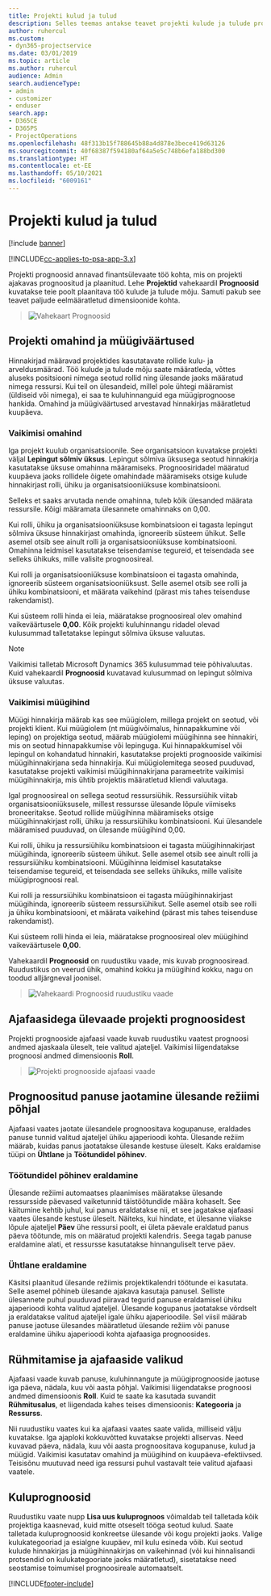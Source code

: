 ```yaml
---
title: Projekti kulud ja tulud
description: Selles teemas antakse teavet projekti kulude ja tulude prognoosimise kohta.
author: ruhercul
ms.custom:
- dyn365-projectservice
ms.date: 03/01/2019
ms.topic: article
ms.author: ruhercul
audience: Admin
search.audienceType:
- admin
- customizer
- enduser
search.app:
- D365CE
- D365PS
- ProjectOperations
ms.openlocfilehash: 48f313b15f788645b88a4d878e3bece419d63126
ms.sourcegitcommit: 40f68387f594180af64a5e5c748b6efa188bd300
ms.translationtype: HT
ms.contentlocale: et-EE
ms.lasthandoff: 05/10/2021
ms.locfileid: "6009161"
---
```

# <a name="project-costs-and-revenue"></a>Projekti kulud ja tulud

[!include [banner](../includes/psa-now-project-operations.md)]

[!INCLUDE[cc-applies-to-psa-app-3.x](../includes/cc-applies-to-psa-app-3x.md)]

Projekti prognoosid annavad finantsülevaate töö kohta, mis on projekti ajakavas prognoositud ja plaanitud. Lehe **Projektid** vahekaardil **Prognoosid** kuvatakse teie poolt plaanitava töö kulude ja tulude mõju. Samuti pakub see teavet paljude eelmääratletud dimensioonide kohta. 

> ![Vahekaart Prognoosid](media/project-5.png)

## <a name="cost-and-sales-values-of-the-project"></a>Projekti omahind ja müügiväärtused

Hinnakirjad määravad projektides kasutatavate rollide kulu- ja arveldusmäärad. Töö kulude ja tulude mõju saate määratleda, võttes aluseks positsiooni nimega seotud rollid ning ülesande jaoks määratud nimega ressursi. Kui teil on ülesandeid, millel pole ühtegi määramist (üldiseid või nimega), ei saa te kuluhinnanguid ega müügiprognoose hankida. Omahind ja müügiväärtused arvestavad hinnakirjas määratletud kuupäeva.

### <a name="default-cost-price"></a>Vaikimisi omahind  

Iga projekt kuulub organisatsioonile. See organisatsioon kuvatakse projekti väljal **Lepingut sõlmiv üksus**. Lepingut sõlmiva üksusega seotud hinnakirja kasutatakse üksuse omahinna määramiseks. Prognoosiridadel määratud kuupäeva jaoks rollidele õigete omahindade määramiseks otsige kulude hinnakirjast rolli, ühiku ja organisatsiooniüksuse kombinatsiooni. 

Selleks et saaks arvutada nende omahinna, tuleb kõik ülesanded määrata ressursile. Kõigi määramata ülesannete omahinnaks on 0,00.

Kui rolli, ühiku ja organisatsiooniüksuse kombinatsioon ei tagasta lepingut sõlmiva üksuse hinnakirjast omahinda, ignoreerib süsteem ühikut. Selle asemel otsib see ainult rolli ja organisatsiooniüksuse kombinatsiooni. Omahinna leidmisel kasutatakse teisendamise tegureid, et teisendada see selleks ühikuks, mille valisite prognoosireal.

Kui rolli ja organisatsiooniüksuse kombinatsioon ei tagasta omahinda, ignoreerib süsteem organisatsiooniüksust. Selle asemel otsib see rolli ja ühiku kombinatsiooni, et määrata vaikehind (pärast mis tahes teisenduse rakendamist).

Kui süsteem rolli hinda ei leia, määratakse prognoosireal olev omahind vaikeväärtusele **0,00**. Kõik projekti kuluhinnangu ridadel olevad kulusummad talletatakse lepingut sõlmiva üksuse valuutas.

> [!NOTE]
> Vaikimisi talletab Microsoft Dynamics 365 kulusummad teie põhivaluutas. Kuid vahekaardil **Prognoosid** kuvatavad kulusummad on lepingut sõlmiva üksuse valuutas.  

### <a name="default-sales-price"></a>Vaikimisi müügihind 

Müügi hinnakirja määrab kas see müügiolem, millega projekt on seotud, või projekti klient. Kui müügiolem (nt müügivõimalus, hinnapakkumine või leping) on projektiga seotud, määrab müügiolemi müügihinna see hinnakiri, mis on seotud hinnapakkumise või lepinguga. Kui hinnapakkumisel või lepingul on kohandatud hinnakiri, kasutatakse projekti prognooside vaikimisi müügihinnakirjana seda hinnakirja. Kui müügiolemitega seosed puuduvad, kasutatakse projekti vaikimisi müügihinnakirjana parameetrite vaikimisi müügihinnakirja, mis ühtib projektis määratletud kliendi valuutaga.

Igal prognoosireal on sellega seotud ressursiühik. Ressursiühik viitab organisatsiooniüksusele, millest ressursse ülesande lõpule viimiseks broneeritakse. Seotud rollide müügihinna määramiseks otsige müügihinnakirjast rolli, ühiku ja ressursiühiku kombinatsiooni. Kui ülesandele määramised puuduvad, on ülesande müügihind 0,00.

Kui rolli, ühiku ja ressursiühiku kombinatsioon ei tagasta müügihinnakirjast müügihinda, ignoreerib süsteem ühikut. Selle asemel otsib see ainult rolli ja ressursiühiku kombinatsiooni. Müügihinna leidmisel kasutatakse teisendamise tegureid, et teisendada see selleks ühikuks, mille valisite müügiprognoosi real. 

Kui rolli ja ressursiühiku kombinatsioon ei tagasta müügihinnakirjast müügihinda, ignoreerib süsteem ressursiühikut. Selle asemel otsib see rolli ja ühiku kombinatsiooni, et määrata vaikehind (pärast mis tahes teisenduse rakendamist).

Kui süsteem rolli hinda ei leia, määratakse prognoosireal olev müügihind vaikeväärtusele **0,00**.

Vahekaardil **Prognoosid** on ruudustiku vaade, mis kuvab prognoosiread. Ruudustikus on veerud ühik, omahind kokku ja müügihind kokku, nagu on toodud alljärgneval joonisel. 

> ![Vahekaardi Prognoosid ruudustiku vaade](media/project-6.png)

## <a name="time-phased-view-of-project-estimates"></a>Ajafaasidega ülevaade projekti prognoosidest

Projekti prognooside ajafaasi vaade kuvab ruudustiku vaatest prognoosi andmed ajaskaala üleselt, teie valitud ajateljel. Vaikimisi liigendatakse prognoosi andmed dimensioonis **Roll**.

> ![Projekti prognooside ajafaasi vaade](media/project-7.png)

## <a name="allocating-estimated-effort-based-on-the-task-mode"></a>Prognoositud panuse jaotamine ülesande režiimi põhjal

Ajafaasi vaates jaotate ülesandele prognoositava kogupanuse, eraldades panuse tunnid valitud ajateljel ühiku ajaperioodi kohta. Ülesande režiim määrab, kuidas panus jaotatakse ülesande kestuse üleselt. Kaks eraldamise tüüpi on **Ühtlane** ja **Töötundidel põhinev**.

### <a name="work-hours-based-allocation"></a>Töötundidel põhinev eraldamine
 
Ülesande režiimi automaatses plaanimises määratakse ülesande ressursside päevased vaiketunnid täistöötundide määra kohaselt. See käitumine kehtib juhul, kui panus eraldatakse nii, et see jagatakse ajafaasi vaates ülesande kestuse üleselt. Näiteks, kui hindate, et ülesanne viiakse lõpule ajateljel **Päev** ühe ressursi poolt, ei ületa päevale eraldatud panus päeva töötunde, mis on määratud projekti kalendris. Seega tagab panuse eraldamine alati, et ressursse kasutatakse hinnanguliselt terve päev.

### <a name="even-allocation"></a>Ühtlane eraldamine

Käsitsi plaanitud ülesande režiimis projektikalendri töötunde ei kasutata. Selle asemel põhineb ülesande ajakava kasutaja panusel. Selliste ülesannete puhul puuduvad piiravad tegurid panuse eraldamisel ühiku ajaperioodi kohta valitud ajateljel. Ülesande kogupanus jaotatakse võrdselt ja eraldatakse valitud ajateljel igale ühiku ajaperioodile. Sel viisil määrab panuse jaotuse ülesandes määratletud ülesande režiim või panuse eraldamine ühiku ajaperioodi kohta ajafaasiga prognoosides.

## <a name="grouping-and-time-phasing-options"></a>Rühmitamise ja ajafaaside valikud

Ajafaasi vaade kuvab panuse, kuluhinnangute ja müügiprognooside jaotuse iga päeva, nädala, kuu või aasta põhjal. Vaikimisi liigendatakse prognoosi andmed dimensioonis **Roll**. Kuid te saate ka kasutada suvandit **Rühmitusalus**, et liigendada kahes teises dimensioonis: **Kategooria** ja **Ressurss**.

Nii ruudustiku vaates kui ka ajafaasi vaates saate valida, milliseid välju kuvatakse. Iga ajaploki kokkuvõtted kuvatakse projekti allservas. Need kuvavad päeva, nädala, kuu või aasta prognoositava kogupanuse, kulud ja müügid. Vaikimisi kasutatav omahind ja müügihind on kuupäeva-efektiivsed. Teisisõnu muutuvad need iga ressursi puhul vastavalt teie valitud ajafaasi vaatele.

## <a name="expense-estimates"></a>Kuluprognoosid

Ruudustiku vaate nupp **Lisa uus kuluprognoos** võimaldab teil talletada kõik projektiga kaasnevad, kuid mitte otseselt tööga seotud kulud. Saate talletada kuluprognoosid konkreetse ülesande või kogu projekti jaoks. Valige kulukategooriad ja esialgne kuupäev, mil kulu esineda võib. Kui seotud kulude hinnakirjas ja müügihinnakirjas on vaikehinnad (või kui hinnalisandi protsendid on kulukategooriate jaoks määratletud), sisetatakse need seostamise toimumisel prognoosireale automaatselt.


[!INCLUDE[footer-include](../includes/footer-banner.md)]